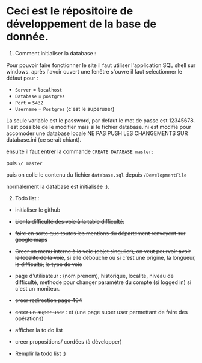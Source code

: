 # Ceci est le répositoire de développement de la base de donnée. 

1. Comment initialiser la database : 

Pour pouvoir faire fonctionner le site il faut utiliser l'application SQL shell sur windows. après l'avoir ouvert une fenêtre s'ouvre il faut selectionner le défaut pour : 
- `Server` = `localhost`
- `Database` = `postgres` 
- `Port` = `5432`
- `Username` = `Postgres` (c'est le superuser)

La seule variable est le password, par defaut le mot de passe est 12345678.
Il est possible de le modifier mais si le fichier database.ini est modifié pour accomoder une database locale NE PAS PUSH LES CHANGEMENTS SUR database.ini (ce serait chiant).

ensuite il faut entrer la commande `CREATE DATABASE master;`

puis `\c master`

puis on colle le contenu du fichier `database.sql` depuis `/DevelopmentFile`

normalement la database est initialisée :). 



2. Todo list : 

* ~~initialiser le github~~


* ~~Lier la difficulté des voie à la table difficulté.~~

* ~~faire en sorte que toutes les mentions du département renvoyent sur google maps~~

* ~~Creer un menu interne à la voie (objet singulier), on veut pourvoir avoir la localite de la voie~~, si elle débouche ou si c'est une origine, la longueur, ~~la difficulté,~~ ~~le type de voie~~ 

* page d'utilisateur : (nom prenom), historique, localite, niveau de difficulté, methode pour changer paramètre du compte (si logged in) si c'est un moniteur. 

* ~~creer redirection page 404~~

* ~~creer un super user~~ : et (une page super user permettant de faire des opérations)

* afficher la to do list 

* creer propositions/ cordées (à développer)

* Remplir la todo list :)